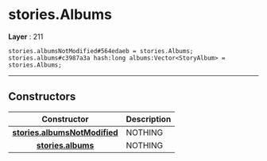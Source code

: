 # stories.Albums

**Layer** : 211

```tl
stories.albumsNotModified#564edaeb = stories.Albums;
stories.albums#c3987a3a hash:long albums:Vector<StoryAlbum> = stories.Albums;
```

---

## Constructors

| Constructor | Description |
| :---: | :--- |
| [**stories.albumsNotModified**](constructor/stories.albumsNotModified) | NOTHING |
| [**stories.albums**](constructor/stories.albums) | NOTHING |